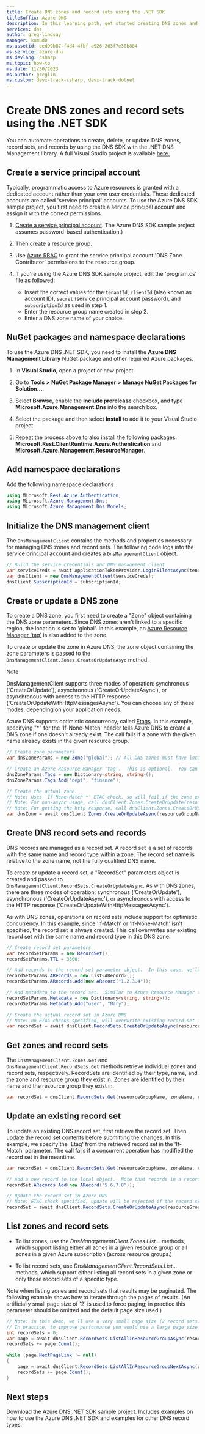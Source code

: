 ```yaml
---
title: Create DNS zones and record sets using the .NET SDK
titleSuffix: Azure DNS
description: In this learning path, get started creating DNS zones and record sets in Azure DNS by using the .NET SDK.
services: dns
author: greg-lindsay
manager: kumudD
ms.assetid: eed99b87-f4d4-4fbf-a926-263f7e30b884
ms.service: azure-dns
ms.devlang: csharp
ms.topic: how-to
ms.date: 11/30/2023
ms.author: greglin
ms.custom: devx-track-csharp, devx-track-dotnet
---
```


# Create DNS zones and record sets using the .NET SDK

You can automate operations to create, delete, or update DNS zones, record sets, and records by using the DNS SDK with the .NET DNS Management library. A full Visual Studio project is available [here.](https://www.microsoft.com/en-us/download/details.aspx?id=47268&WT.mc_id=DX_MVP4025064&e6b34bbe-475b-1abd-2c51-b5034bcdd6d2=True)

## Create a service principal account

Typically, programmatic access to Azure resources is granted with a dedicated account rather than your own user credentials. These dedicated accounts are called 'service principal' accounts. To use the Azure DNS SDK sample project, you first need to create a service principal account and assign it with the correct permissions.

1. [Create a service principal account](../active-directory/develop/howto-authenticate-service-principal-powershell.md). The Azure DNS SDK sample project assumes password-based authentication.)

1. Then create a [resource group](../azure-resource-manager/templates/deploy-portal.md).

1. Use [Azure RBAC](../role-based-access-control/role-assignments-portal.yml) to grant the service principal account 'DNS Zone Contributor' permissions to the resource group.

1. If you're using the Azure DNS SDK sample project, edit the 'program.cs' file as followed:

   * Insert the correct values for the `tenantId`, `clientId` (also known as account ID), `secret` (service principal account password), and `subscriptionId` as used in step 1.
   * Enter the resource group name created in step 2.
   * Enter a DNS zone name of your choice.

## NuGet packages and namespace declarations

To use the Azure DNS .NET SDK, you need to install the **Azure DNS Management Library** NuGet package and other required Azure packages.

1. In **Visual Studio**, open a project or new project.

1. Go to **Tools** **>** **NuGet Package Manager** **>** **Manage NuGet Packages for Solution...**.

1. Select **Browse**, enable the **Include prerelease** checkbox, and type **Microsoft.Azure.Management.Dns** into the search box.

1. Select the package and then select **Install** to add it to your Visual Studio project.

1. Repeat the process above to also install the following packages: **Microsoft.Rest.ClientRuntime.Azure.Authentication** and **Microsoft.Azure.Management.ResourceManager**.

## Add namespace declarations

Add the following namespace declarations

```cs
using Microsoft.Rest.Azure.Authentication;
using Microsoft.Azure.Management.Dns;
using Microsoft.Azure.Management.Dns.Models;
```

## Initialize the DNS management client

The `DnsManagementClient` contains the methods and properties necessary for managing DNS zones and record sets.  The following code logs into the service principal account and creates a `DnsManagementClient` object.

```cs
// Build the service credentials and DNS management client
var serviceCreds = await ApplicationTokenProvider.LoginSilentAsync(tenantId, clientId, secret);
var dnsClient = new DnsManagementClient(serviceCreds);
dnsClient.SubscriptionId = subscriptionId;
```

## Create or update a DNS zone

To create a DNS zone, you first need to create a "Zone" object containing the DNS zone parameters. Since DNS zones aren't linked to a specific region, the location is set to 'global'. In this example, an [Azure Resource Manager 'tag'](https://azure.microsoft.com/updates/organize-your-azure-resources-with-tags/) is also added to the zone.

To create or update the zone in Azure DNS, the zone object containing the zone parameters is passed to the `DnsManagementClient.Zones.CreateOrUpdateAsyc` method.

> [!NOTE]
> DnsManagementClient supports three modes of operation: synchronous ('CreateOrUpdate'), asynchronous ('CreateOrUpdateAsync'), or asynchronous with access to the HTTP response ('CreateOrUpdateWithHttpMessagesAsync').  You can choose any of these modes, depending on your application needs.

Azure DNS supports optimistic concurrency, called [Etags](./dns-getstarted-powershell.md). In this example, specifying "*" for the 'If-None-Match' header tells Azure DNS to create a DNS zone if one doesn't already exist.  The call fails if a zone with the given name already exists in the given resource group.

```cs
// Create zone parameters
var dnsZoneParams = new Zone("global"); // All DNS zones must have location = "global"

// Create an Azure Resource Manager 'tag'.  This is optional.  You can add multiple tags
dnsZoneParams.Tags = new Dictionary<string, string>();
dnsZoneParams.Tags.Add("dept", "finance");

// Create the actual zone.
// Note: Uses 'If-None-Match *' ETAG check, so will fail if the zone exists already.
// Note: For non-async usage, call dnsClient.Zones.CreateOrUpdate(resourceGroupName, zoneName, dnsZoneParams, null, "*")
// Note: For getting the http response, call dnsClient.Zones.CreateOrUpdateWithHttpMessagesAsync(resourceGroupName, zoneName, dnsZoneParams, null, "*")
var dnsZone = await dnsClient.Zones.CreateOrUpdateAsync(resourceGroupName, zoneName, dnsZoneParams, null, "*");
```

## Create DNS record sets and records

DNS records are managed as a record set. A record set is a set of records with the same name and record type within a zone.  The record set name is relative to the zone name, not the fully qualified DNS name.

To create or update a record set, a "RecordSet" parameters object is created and passed to `DnsManagementClient.RecordSets.CreateOrUpdateAsync`. As with DNS zones, there are three modes of operation: synchronous ('CreateOrUpdate'), asynchronous ('CreateOrUpdateAsync'), or asynchronous with access to the HTTP response ('CreateOrUpdateWithHttpMessagesAsync').

As with DNS zones, operations on record sets include support for optimistic concurrency.  In this example, since 'If-Match' or 'If-None-Match' isn't specified, the record set is always created.  This call overwrites any existing record set with the same name and record type in this DNS zone.

```cs
// Create record set parameters
var recordSetParams = new RecordSet();
recordSetParams.TTL = 3600;

// Add records to the record set parameter object.  In this case, we'll add a record of type 'A'
recordSetParams.ARecords = new List<ARecord>();
recordSetParams.ARecords.Add(new ARecord("1.2.3.4"));

// Add metadata to the record set.  Similar to Azure Resource Manager tags, this is optional and you can add multiple metadata name/value pairs
recordSetParams.Metadata = new Dictionary<string, string>();
recordSetParams.Metadata.Add("user", "Mary");

// Create the actual record set in Azure DNS
// Note: no ETAG checks specified, will overwrite existing record set if one exists
var recordSet = await dnsClient.RecordSets.CreateOrUpdateAsync(resourceGroupName, zoneName, recordSetName, RecordType.A, recordSetParams);
```

## Get zones and record sets

The `DnsManagementClient.Zones.Get` and `DnsManagementClient.RecordSets.Get` methods retrieve individual zones and record sets, respectively. RecordSets are identified by their type, name, and the zone and resource group they exist in. Zones are identified by their name and the resource group they exist in.

```cs
var recordSet = dnsClient.RecordSets.Get(resourceGroupName, zoneName, recordSetName, RecordType.A);
```

## Update an existing record set

To update an existing DNS record set, first retrieve the record set. Then update the record set contents before submitting the changes. In this example, we specify the 'Etag' from the retrieved record set in the 'If-Match' parameter. The call fails if a concurrent operation has modified the record set in the meantime.

```cs
var recordSet = dnsClient.RecordSets.Get(resourceGroupName, zoneName, recordSetName, RecordType.A);

// Add a new record to the local object.  Note that records in a record set must be unique/distinct
recordSet.ARecords.Add(new ARecord("5.6.7.8"));

// Update the record set in Azure DNS
// Note: ETAG check specified, update will be rejected if the record set has changed in the meantime
recordSet = await dnsClient.RecordSets.CreateOrUpdateAsync(resourceGroupName, zoneName, recordSetName, RecordType.A, recordSet, recordSet.Etag);
```

## List zones and record sets

* To list zones, use the *DnsManagementClient.Zones.List...* methods, which support listing either all zones in a given resource group or all zones in a given Azure subscription (across resource groups.) 

* To list record sets, use *DnsManagementClient.RecordSets.List...* methods, which support either listing all record sets in a given zone or only those record sets of a specific type.

Note  when listing zones and record sets that results may be paginated.  The following example shows how to iterate through the pages of results. (An artificially small page size of '2' is used to force paging; in practice this parameter should be omitted and the default page size used.)

```cs
// Note: in this demo, we'll use a very small page size (2 record sets) to demonstrate paging
// In practice, to improve performance you would use a large page size or just use the system default
int recordSets = 0;
var page = await dnsClient.RecordSets.ListAllInResourceGroupAsync(resourceGroupName, zoneName, "2");
recordSets += page.Count();

while (page.NextPageLink != null)
{
    page = await dnsClient.RecordSets.ListAllInResourceGroupNextAsync(page.NextPageLink);
    recordSets += page.Count();
}
```

## Next steps

Download the [Azure DNS .NET SDK sample project](https://www.microsoft.com/en-us/download/details.aspx?id=47268&WT.mc_id=DX_MVP4025064&e6b34bbe-475b-1abd-2c51-b5034bcdd6d2=True). Includes examples on how to use the Azure DNS .NET SDK and examples for other DNS record types.
